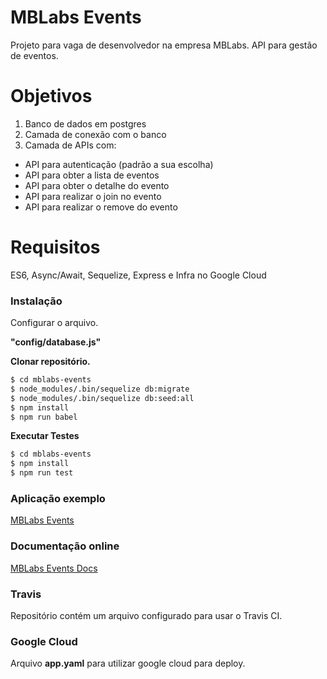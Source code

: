 # MBLabs Events

Projeto para vaga de desenvolvedor na empresa MBLabs.
API para gestão de eventos.

# Objetivos

1. Banco de dados em postgres
2. Camada de conexão com o banco
3. Camada de APIs com:
  * API para autenticação (padrão a sua escolha)
  * API para obter a lista de eventos
  * API para obter o detalhe do evento
  * API para realizar o join no evento
  * API para realizar o remove do evento

# Requisitos
ES6, Async/Await, Sequelize, Express e Infra no Google Cloud

### Instalação

Configurar o arquivo.

**"config/database.js"**

**Clonar repositório.**

```sh
$ cd mblabs-events
$ node_modules/.bin/sequelize db:migrate
$ node_modules/.bin/sequelize db:seed:all
$ npm install
$ npm run babel
```

**Executar Testes**

```sh
$ cd mblabs-events
$ npm install
$ npm run test
```

### Aplicação exemplo 
[MBLabs Events](https://mblabs-events.appspot.com) 

### Documentação online 
[MBLabs Events Docs](https://mblabs-events.appspot.com/events-api-docs/#/) 

### Travis
Repositório contém um arquivo configurado para usar o Travis CI.

### Google Cloud
Arquivo  **app.yaml** para utilizar google cloud para deploy.
